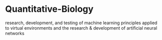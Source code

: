 # Quantitative-Biology
research, development, and testing of machine learning principles applied
to virtual environments and the research & development of artificial neural networks

